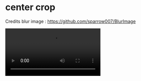 # center crop

Credits
blur image : https://github.com/sparrow007/BlurImage

![demo video](/demo/demo_vid.mp4)